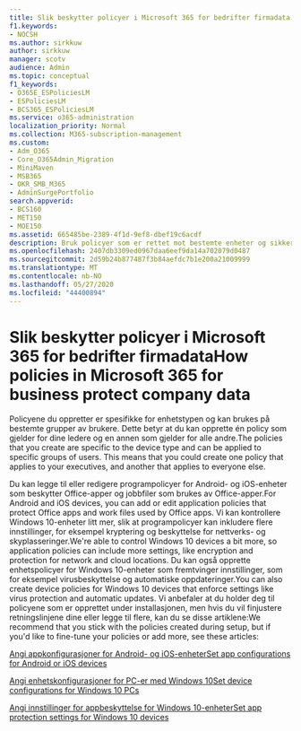 ```yaml
---
title: Slik beskytter policyer i Microsoft 365 for bedrifter firmadata
f1.keywords:
- NOCSH
ms.author: sirkkuw
author: sirkkuw
manager: scotv
audience: Admin
ms.topic: conceptual
f1_keywords:
- O365E_ESPoliciesLM
- ESPoliciesLM
- BCS365_ESPoliciesLM
ms.service: o365-administration
localization_priority: Normal
ms.collection: M365-subscription-management
ms.custom:
- Adm_O365
- Core_O365Admin_Migration
- MiniMaven
- MSB365
- OKR_SMB_M365
- AdminSurgePortfolio
search.appverid:
- BCS160
- MET150
- MOE150
ms.assetid: 665485be-2389-4f1d-9ef8-dbef19c6acdf
description: Bruk policyer som er rettet mot bestemte enheter og sikkerhetsgrupper for å beskytte firmadata på brukernes personlige enheter.
ms.openlocfilehash: 2407db3309ed0967daa6eef9da14a702079d0487
ms.sourcegitcommit: 2d59b24b877487f3b84aefdc7b1e200a21009999
ms.translationtype: MT
ms.contentlocale: nb-NO
ms.lasthandoff: 05/27/2020
ms.locfileid: "44400894"
---
```

# <a name="how-policies-in-microsoft-365-for-business-protect-company-data"></a><span data-ttu-id="566bf-103">Slik beskytter policyer i Microsoft 365 for bedrifter firmadata</span><span class="sxs-lookup"><span data-stu-id="566bf-103">How policies in Microsoft 365 for business protect company data</span></span>

<span data-ttu-id="566bf-p101">Policyene du oppretter er spesifikke for enhetstypen og kan brukes på bestemte grupper av brukere. Dette betyr at du kan opprette én policy som gjelder for dine ledere og en annen som gjelder for alle andre.</span><span class="sxs-lookup"><span data-stu-id="566bf-p101">The policies that you create are specific to the device type and can be applied to specific groups of users. This means that you could create one policy that applies to your executives, and another that applies to everyone else.</span></span>
  
<span data-ttu-id="566bf-106">Du kan legge til eller redigere programpolicyer for Android- og iOS-enheter som beskytter Office-apper og jobbfiler som brukes av Office-apper.</span><span class="sxs-lookup"><span data-stu-id="566bf-106">For Android and iOS devices, you can add or edit application policies that protect Office apps and work files used by Office apps.</span></span> <span data-ttu-id="566bf-107">Vi kan kontrollere Windows 10-enheter litt mer, slik at programpolicyer kan inkludere flere innstillinger, for eksempel kryptering og beskyttelse for nettverks- og skyplasseringer.</span><span class="sxs-lookup"><span data-stu-id="566bf-107">We're able to control Windows 10 devices a bit more, so application policies can include more settings, like encryption and protection for network and cloud locations.</span></span> <span data-ttu-id="566bf-108">Du kan også opprette enhetspolicyer for Windows 10-enheter som fremtvinger innstillinger, som for eksempel virusbeskyttelse og automatiske oppdateringer.</span><span class="sxs-lookup"><span data-stu-id="566bf-108">You can also create device policies for Windows 10 devices that enforce settings like virus protection and automatic updates.</span></span> <span data-ttu-id="566bf-109">Vi anbefaler at du holder deg til policyene som er opprettet under installasjonen, men hvis du vil finjustere retningslinjene dine eller legge til flere, kan du se disse artiklene:</span><span class="sxs-lookup"><span data-stu-id="566bf-109">We recommend that you stick with the policies created during setup, but if you'd like to fine-tune your policies or add more, see these articles:</span></span>
  
[<span data-ttu-id="566bf-110">Angi appkonfigurasjoner for Android- og iOS-enheter</span><span class="sxs-lookup"><span data-stu-id="566bf-110">Set app configurations for Android or iOS devices</span></span>](app-protection-settings-for-android-and-ios.md)
  
[<span data-ttu-id="566bf-111">Angi enhetskonfigurasjoner for PC-er med Windows 10</span><span class="sxs-lookup"><span data-stu-id="566bf-111">Set device configurations for Windows 10 PCs</span></span>](protection-settings-for-windows-10-pcs.md)
  
[<span data-ttu-id="566bf-112">Angi innstillinger for appbeskyttelse for Windows 10-enheter</span><span class="sxs-lookup"><span data-stu-id="566bf-112">Set app protection settings for Windows 10 devices</span></span>](protection-settings-for-windows-10-devices.md)
  

